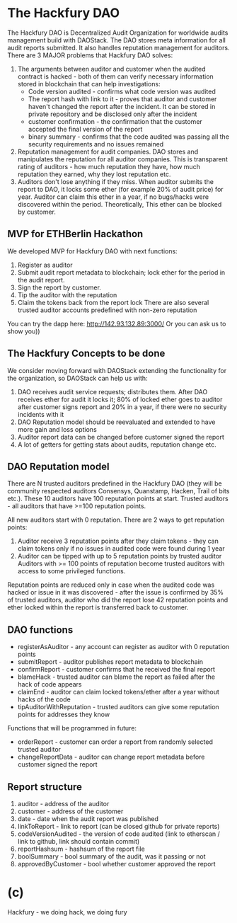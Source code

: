 # The Hackfury DAO

The Hackfury DAO is Decentralized Audit Organization for worldwide audits management build with DAOStack. The DAO stores meta information for all audit reports submitted. It also handles reputation management for auditors.
There are 3 MAJOR problems that Hackfury DAO solves:
1. The arguments between auditor and customer when the audited contract is hacked - both of them can verify necessary information stored in blockchain that can help investigations:
    - Code version audited - confirms what code version was audited
    - The report hash with link to it - proves that auditor and customer haven't changed the report after the incident. It can be stored in private repository and be disclosed only after the incident
    - customer confirmation - the confirmation that the customer accepted the final version of the report
    - binary summary - confirms that the code audited was passing all the security requirements and no issues remained
2. Reputation management for audit companies. DAO stores and manipulates the reputation for all auditor companies. This is transparent rating of auditors - how much reputation they have, how much reputation they earned, why they lost reputation etc.
3. Auditors don't lose anything if they miss. When auditor submits the report to DAO, it locks some ether (for example 20% of audit price) for year. Auditor can claim this ether in a year, if no bugs/hacks were discovered within the period. Theoretically, This ether can be blocked by customer.

## MVP for ETHBerlin Hackathon

We developed MVP for Hackfury DAO with next functions:
1. Register as auditor
2. Submit audit report metadata to blockchain; lock ether for the period in the audit report.
3. Sign the report by customer.
4. Tip the auditor with the reputation
5. Claim the tokens back from the report lock
There are also several trusted auditor accounts predefined with non-zero reputation

You can try the dapp here: http://142.93.132.89:3000/
Or you can ask us to show you))

## The Hackfury Concepts to be done

We consider moving forward with DAOStack extending the functionality for the organization, so DAOStack can help us with:
1. DAO receives audit service requests; distributes them. After DAO receives ether for audit it locks it; 80% of locked ether goes to auditor after customer signs report and 20% in a year, if there were no security incidents with it
2. DAO Reputation model should be reevaluated and extended to have more gain and loss options
3. Auditor report data can be changed before customer signed the report
4. A lot of getters for getting stats about audits, reputation change etc.

## DAO Reputation model

There are N trusted auditors predefined in the Hackfury DAO (they will be community respected auditors Consensys, Quanstamp, Hacken, Trail of bits etc.). These 10 auditors have 100 reputation points at start. Trusted auditors - all auditors that have >=100 reputation points.

All new auditors start with 0 reputation. There are 2 ways to get reputation points:
1. Auditor receive 3 reputation points after they claim tokens - they can claim tokens only if no issues in audited code were found during 1 year
2. Auditor can be tipped with up to 5 reputation points by trusted auditor
Auditors with >= 100 points of reputation become trusted auditors with access to some privileged functions.

Reputation points are reduced only in case when the audited code was hacked or issue in it was discovered - after the issue is confirmed by 35% of trusted auditors, auditor who did the report lose 42 reputation points and ether locked within the report is transferred back to customer.

## DAO functions

- registerAsAuditor - any account can register as auditor with 0 reputation points
- submitReport - auditor publishes report metadata to blockchain
- confirmReport - customer confirms that he received the final report
- blameHack - trusted auditor can blame the report as failed after the hack of code appears
- claimEnd - auditor can claim locked tokens/ether after a year without hacks of the code
- tipAuditorWithReputation - trusted auditors can give some reputation points for addresses they know

Functions that will be programmed in future:
- orderReport - customer can order a report from randomly selected trusted auditor
- changeReportData - auditor can change report metadata before customer signed the report

## Report structure

1. auditor - address of the auditor
2. customer - address of the customer
3. date - date when the audit report was published
4. linkToReport - link to report (can be closed github for private reports)
5. codeVersionAudited - the version of code audited (link to etherscan / link to github, link should contain commit)
6. reportHashsum - hashsum of the report file
7. boolSummary - bool summary of the audit, was it passing or not
8. approvedByCustomer - bool whether customer approved the report

# (c)
Hackfury - we doing hack, we doing fury

